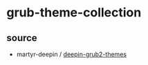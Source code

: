 

# grub-theme-collection


## source

* martyr-deepin / [deepin-grub2-themes](https://github.com/martyr-deepin/deepin-grub2-themes)


